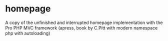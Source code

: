 # homepage
A copy of the unfinished and interrupted homepage implementation with the Pro PHP MVC framework (apress, book by C.Pitt with modern namespace php with autoloading)
